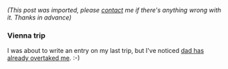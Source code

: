 *(This post was imported, please [contact](/#/contact) me if there's anything wrong with it. Thanks in advance)*

<div class="entry-body">
<h3>Vienna trip</h3>
<p>
	I was about to write an entry on my last trip, but I've noticed <a href="http://www.joseantoniocobena.com/?p=296">dad has already overtaked me</a>. :-)
</p>
</div>
